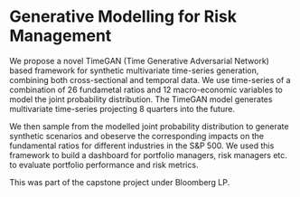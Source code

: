 # Generative Modelling for Risk Management

We propose a novel TimeGAN (Time Generative Adversarial Network) based framework for synthetic multivariate time-series generation, combining both cross-sectional and temporal data. We use time-series of a combination of 26 fundametal ratios and 12 macro-economic variables to model the joint probability distribution. The TimeGAN model generates multivariate time-series projecting 8 quarters into the future.

We then sample from the modelled joint probability distribution to generate synthetic scenarios and obeserve the corresponding impacts on the fundamental ratios for different industries in the S&P 500. We used this framework to build a dashboard for portfolio managers, risk managers etc. to evaluate portfolio performance and risk metrics.

This was part of the capstone project under Bloomberg LP.
